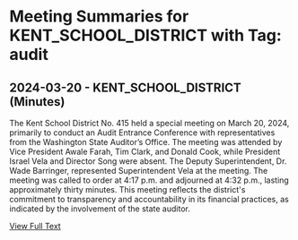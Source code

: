 # Meeting Summaries for KENT_SCHOOL_DISTRICT with Tag: audit

## 2024-03-20 - KENT_SCHOOL_DISTRICT (Minutes)

The Kent School District No. 415 held a special meeting on March 20, 2024, primarily to conduct an Audit Entrance Conference with representatives from the Washington State Auditor’s Office. The meeting was attended by Vice President Awale Farah, Tim Clark, and Donald Cook, while President Israel Vela and Director Song were absent. The Deputy Superintendent, Dr. Wade Barringer, represented Superintendent Vela at the meeting. The meeting was called to order at 4:17 p.m. and adjourned at 4:32 p.m., lasting approximately thirty minutes. This meeting reflects the district's commitment to transparency and accountability in its financial practices, as indicated by the involvement of the state auditor.

[View Full Text](https://raw.githubusercontent.com/VoronoiPerspectives/WashingtonStateSchoolBoardExplorer/refs/heads/main/data/countries/usa/states/wa/counties/king/school_boards/kent_school_district/2024/2024-03-20-boardspecialmeetingsaoentranceconference-minutes.txt)


